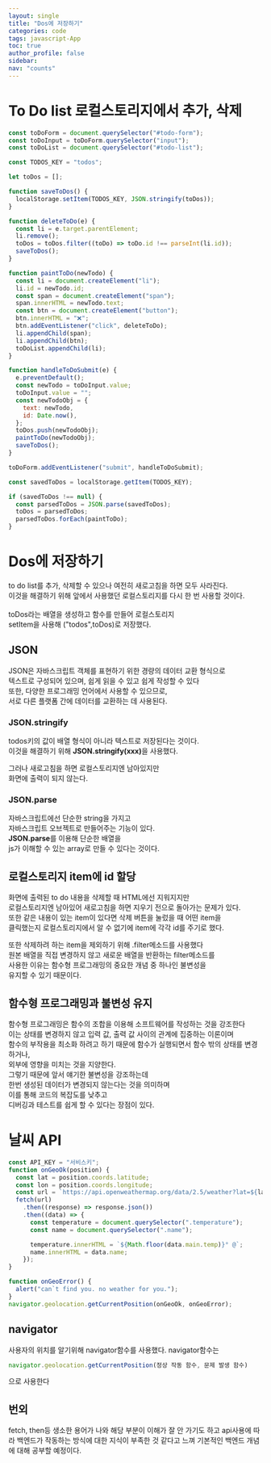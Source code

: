 ```yaml
---
layout: single
title: "Dos에 저장하기"
categories: code
tags: javascript-App
toc: true
author_profile: false
sidebar:
nav: "counts"
---
```


# To Do list 로컬스토리지에서 추가, 삭제

```javascript
const toDoForm = document.querySelector("#todo-form");
const toDoInput = toDoForm.querySelector("input");
const toDoList = document.querySelector("#todo-list");

const TODOS_KEY = "todos";

let toDos = [];

function saveToDos() {
  localStorage.setItem(TODOS_KEY, JSON.stringify(toDos));
}

function deleteToDo(e) {
  const li = e.target.parentElement;
  li.remove();
  toDos = toDos.filter((toDo) => toDo.id !== parseInt(li.id));
  saveToDos();
}

function paintToDo(newTodo) {
  const li = document.createElement("li");
  li.id = newTodo.id;
  const span = document.createElement("span");
  span.innerHTML = newTodo.text;
  const btn = document.createElement("button");
  btn.innerHTML = "❌";
  btn.addEventListener("click", deleteToDo);
  li.appendChild(span);
  li.appendChild(btn);
  toDoList.appendChild(li);
}

function handleToDoSubmit(e) {
  e.preventDefault();
  const newTodo = toDoInput.value;
  toDoInput.value = "";
  const newTodoObj = {
    text: newTodo,
    id: Date.now(),
  };
  toDos.push(newTodoObj);
  paintToDo(newTodoObj);
  saveToDos();
}

toDoForm.addEventListener("submit", handleToDoSubmit);

const savedToDos = localStorage.getItem(TODOS_KEY);

if (savedToDos !== null) {
  const parsedToDos = JSON.parse(savedToDos);
  toDos = parsedToDos;
  parsedToDos.forEach(paintToDo);
}
```

# Dos에 저장하기

to do list를 추가, 삭제할 수 있으나 여전히 새로고침을 하면 모두 사라진다.<br>
이것을 해결하기 위해 앞에서 사용했던 로컬스토리지를 다시 한 번 사용할 것이다.<br>
<br>
toDos라는 배열을 생성하고 함수를 만들어 로컬스토리지<br>
setItem을 사용해 ("todos",toDos)로 저장했다.<br>

## JSON

JSON은 자바스크립트 객체를 표현하기 위한 경량의 데이터 교환 형식으로<br>
텍스트로 구성되어 있으며, 쉽게 읽을 수 있고 쉽게 작성할 수 있다<br>
또한, 다양한 프로그래밍 언어에서 사용할 수 있으므로,<br>
서로 다른 플랫폼 간에 데이터를 교환하는 데 사용된다.<br>

### JSON.stringify

todos키의 값이 배열 형식이 아니라 텍스트로 저장된다는 것이다.<br>
이것을 해결하기 위해 <strong>JSON.stringify(xxx)</strong>을 사용했다.<br>

그러나 새로고침을 하면 로컬스토리지엔 남아있지만<br>
화면에 출력이 되지 않는다.<br>

### JSON.parse

자바스크립트에선 단순한 string을 가지고<br>
자바스크립트 오브젝트로 만들어주는 기능이 있다.<br>
<strong>JSON.parse</strong>를 이용해 단순한 배열을<br>
js가 이해할 수 있는 array로 만들 수 있다는 것이다.<br>

## 로컬스토리지 item에 id 할당

화면에 출력된 to do 내용을 삭제할 때 HTML에선 지워지지만<br>
로컬스토리지엔 남아있어 새로고침을 하면 지우기 전으로 돌아가는 문제가 있다.<br>
또한 같은 내용이 있는 item이 있다면 삭제 버튼을 눌렀을 때 어떤 item을<br>
클릭했는지 로컬스토리지에서 알 수 없기에 item에 각각 id를 주기로 했다.<br>

또한 삭제하려 하는 item을 제외하기 위해 .filter메소드를 사용했다<br>
원본 배열을 직접 변경하지 않고 새로운 배열을 반환하는 filter메소드를<br>
사용한 이유는 함수형 프로그래밍의 중요한 개념 중 하나인 불변성을<br>
유지할 수 있기 때문이다.<br>

## 함수형 프로그래밍과 불변성 유지

함수형 프로그래밍은 함수의 조합을 이용해 소프트웨어를 작성하는 것을 강조한다<br>
이는 상태를 변경하지 않고 입력 값, 출력 값 사이의 관계에 집중하는 이론이며<br>
함수의 부작용을 최소화 하려고 하기 때문에 함수가 실행되면서 함수 밖의 상태를 변경하거나,<br>
외부에 영향을 미치는 것을 지양한다.<br>
그렇기 때문에 앞서 얘기한 불변성을 강조하는데<br>
한번 생성된 데이터가 변경되지 않는다는 것을 의미하며<br>
이를 통해 코드의 복잡도를 낮추고<br>
디버깅과 테스트를 쉽게 할 수 있다는 장점이 있다.<br>

# 날씨 API

```javascript
const API_KEY = "서비스키";
function onGeoOk(position) {
  const lat = position.coords.latitude;
  const lon = position.coords.longitude;
  const url = `https://api.openweathermap.org/data/2.5/weather?lat=${lat}&lon=${lon}&appid=${API_KEY}&units=metric`;
  fetch(url)
    .then((response) => response.json())
    .then((data) => {
      const temperature = document.querySelector(".temperature");
      const name = document.querySelector(".name");

      temperature.innerHTML = `${Math.floor(data.main.temp)}° @`;
      name.innerHTML = data.name;
    });
}

function onGeoError() {
  alert("can`t find you. no weather for you.");
}
navigator.geolocation.getCurrentPosition(onGeoOk, onGeoError);
```

## navigator

사용자의 위치를 알기위해 navigator함수를 사용했다.
navigator함수는

```javascript
navigator.geolocation.getCurrentPosition(정상 작동 함수, 문제 발생 함수)
```

으로 사용한다

## 번외

fetch, then등 생소한 용어가 나와 해당 부분이 이해가 잘 안 가기도 하고 api사용에 따라
백엔드가 작동하는 방식에 대한 지식이 부족한 것 같다고 느껴
기본적인 백엔드 개념에 대해 공부할 예정이다.
